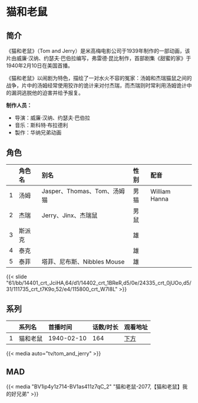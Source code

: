 # 猫和老鼠


## 简介

《猫和老鼠》（Tom and Jerry）是米高梅电影公司于1939年制作的一部动画，该片由威廉·汉纳、约瑟夫·巴伯拉编写，弗雷德·昆比制作，首部剧集《甜蜜的家》于1940年2月10日在美国首播。

《猫和老鼠》以闹剧为特色，描绘了一对水火不容的冤家：汤姆和杰瑞猫鼠之间的战争，片中的汤姆经常使用狡诈的诡计来对付杰瑞，而杰瑞则时常利用汤姆诡计中的漏洞逃脱他的迫害并给予报复。

**制作人员：**
- 导演：威廉·汉纳、约瑟夫·巴伯拉
- 音乐：斯科特·布拉德利
- 製作：华纳兄弟动画

## 角色

|     |   角色名   |   别名  | 性别 |  配音  |
|:--- |:------  |:----      |:---  |:--   |
| 1 | 汤姆 | Jasper、Thomas、Tom、汤姆猫 | 男猫 | William Hanna |
| 2 | 杰瑞 | Jerry、Jinx、杰瑞鼠 | 男鼠 |  |
| 3 | 斯派克 |  | 雄 |  |
| 4 | 泰克 |  | 雄 |  |
| 5 | 泰菲 | 塔菲、尼布斯、Nibbles Mouse | 雄 |  |

{{< slide "61/bb/14401_crt_JciHA,64/d1/14402_crt_1BReR,d5/0e/24335_crt_0jUOo,d5/31/111735_crt_t7K9o,52/e4/115800_crt_W7l8L" >}}

## 系列

|     |   系列名   |   首播时间  | 话数/时长  | 观看地址 |
|:---  |:------    |:----      |:---       |:---  |
| 1 | 猫和老鼠 | 1940-02-10 | 164 | [下方](#id-1)  |

{{< media auto="tv/tom_and_jerry" >}}

## MAD

{{< media  "BV1ip4y1z714-BV1as411z7qC_2"
"猫和老鼠-2077,【猫和老鼠】我的好兄弟"  >}}
